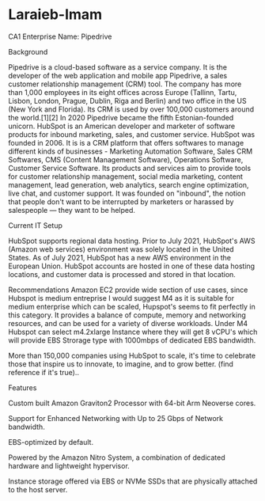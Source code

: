 # Laraieb-Imam
CA1
Enterprise Name: Pipedrive

Background

Pipedrive is a cloud-based software as a service company. It is the developer of the web application and mobile app Pipedrive, a sales customer relationship management (CRM) tool. The company has more than 1,000 employees in its eight offices across Europe (Tallinn, Tartu, Lisbon, London, Prague, Dublin, Riga and Berlin) and two office in the US (New York and Florida). Its CRM is used by over 100,000 customers around the world.[1][2] In 2020 Pipedrive became the fifth Estonian-founded unicorn.
HubSpot is an American developer and marketer of software products for inbound marketing, sales, and customer service. HubSpot was founded in 2006. It is is a CRM platform that offers softwares to manage different kinds of businesses - Marketing Automation Software, Sales CRM Softwares, CMS (Content Management Software), Operations Software, Customer Service Software. Its products and services aim to provide tools for customer relationship management, social media marketing, content management, lead generation, web analytics, search engine optimization, live chat, and customer support.
It was founded on "inbound", the notion that people don't want to be interrupted by marketers or harassed by salespeople — they want to be helped.

Current IT Setup

HubSpot supports regional data hosting. Prior to July 2021, HubSpot's AWS (Amazon web services) environment was solely located in the United States. As of July 2021, HubSpot has a new AWS environment in the European Union. HubSpot accounts are hosted in one of these data hosting locations, and customer data is processed and stored in that location.


Recommendations
Amazon EC2 provide wide section of use cases,  since Hubspot is medium entreprise I would suggest M4 as it is suitable for medium enterprise which can be scaled, Hupspot's seems to fit perfectly in this category. It provides a balance of compute, memory and networking resources, and can be used for a variety of diverse workloads. Under M4 Hubspot can select m4.2xlarge Instance where they will get 8 vCPU's which will provide EBS Strorage type with 1000mbps of dedicated EBS bandwidth.

More than 150,000 companies using HubSpot to scale, it's time to celebrate those that inspire us to innovate, to imagine, and to grow better. (find reference if it's true)..

Features

Custom built Amazon Graviton2 Processor with 64-bit Arm Neoverse cores.

Support for Enhanced Networking with Up to 25 Gbps of Network bandwidth.

EBS-optimized by default.

Powered by the Amazon Nitro System, a combination of dedicated hardware and lightweight hypervisor.

Instance storage offered via EBS or NVMe SSDs that are physically attached to the host server.





